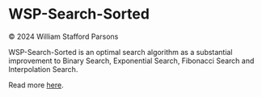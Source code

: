 # WSP-Search-Sorted

© 2024 William Stafford Parsons

WSP-Search-Sorted is an optimal search algorithm as a substantial improvement to Binary Search, Exponential Search, Fibonacci Search and Interpolation Search.

Read more [here](https://williamstaffordparsons.github.io/wsp-search-sorted/).
